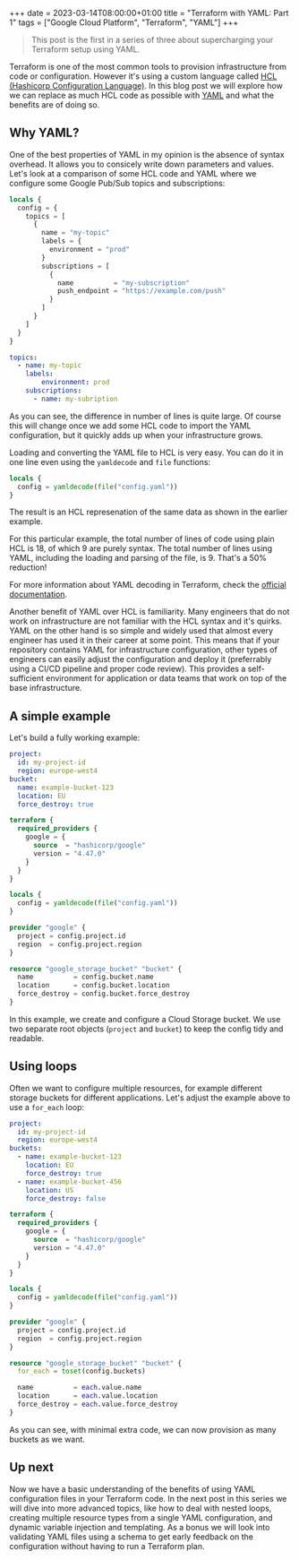 +++ 
date = 2023-03-14T08:00:00+01:00
title = "Terraform with YAML: Part 1"
tags = ["Google Cloud Platform", "Terraform", "YAML"]
+++

> This post is the first in a series of three about supercharging your Terraform setup using YAML.

Terraform is one of the most common tools to provision infrastructure from code or configuration.
However it's using a custom language called [HCL (Hashicorp Configuration Language)](https://github.com/hashicorp/hcl).
In this blog post we will explore how we can replace as much HCL code as possible with [YAML](https://yaml.org) and what the benefits are of doing so.

## Why YAML?

One of the best properties of YAML in my opinion is the absence of syntax overhead.
It allows you to consicely write down parameters and values.
Let's look at a comparison of some HCL code and YAML where we configure some Google Pub/Sub topics and subscriptions:

```terraform
locals {
  config = {
    topics = [
      {
        name = "my-topic"
        labels = {
          environment = "prod"
        }
        subscriptions = [
          {
            name          = "my-subscription"
            push_endpoint = "https://example.com/push"
          }
        ]
      }
    ]
  }
}
```

```yaml
topics:
  - name: my-topic
    labels:
        environment: prod
    subscriptions:
      - name: my-subription
```

As you can see, the difference in number of lines is quite large.
Of course this will change once we add some HCL code to import the YAML configuration, but it quickly adds up when your infrastructure grows.

Loading and converting the YAML file to HCL is very easy.
You can do it in one line even using the `yamldecode` and `file` functions:

```terraform
locals {
  config = yamldecode(file("config.yaml"))
}
```

The result is an HCL represenation of the same data as shown in the earlier example.

For this particular example, the total number of lines of code using plain HCL is 18, of which 9 are purely syntax.
The total number of lines using YAML, including the loading and parsing of the file, is 9.
That's a 50% reduction!

For more information about YAML decoding in Terraform, check the [official documentation](https://developer.hashicorp.com/terraform/language/functions/yamldecode).

Another benefit of YAML over HCL is familiarity.
Many engineers that do not work on infrastructure are not familiar with the HCL syntax and it's quirks.
YAML on the other hand is so simple and widely used that almost every engineer has used it in their career at some point.
This means that if your repository contains YAML for infrastructure configuration, other types of engineers can easily adjust the configuration and deploy it (preferrably using a CI/CD pipeline and proper code review).
This provides a self-sufficient environment for application or data teams that work on top of the base infrastructure.

## A simple example

Let's build a fully working example:

```yaml
project:
  id: my-project-id
  region: europe-west4
bucket:
  name: example-bucket-123
  location: EU
  force_destroy: true
```

```terraform
terraform {
  required_providers {
    google = {
      source  = "hashicorp/google"
      version = "4.47.0"
    }
  }
}

locals {
  config = yamldecode(file("config.yaml"))
}

provider "google" {
  project = config.project.id
  region  = config.project.region
}

resource "google_storage_bucket" "bucket" {
  name          = config.bucket.name
  location      = config.bucket.location
  force_destroy = config.bucket.force_destroy
}
```

In this example, we create and configure a Cloud Storage bucket.
We use two separate root objects (`project` and `bucket`) to keep the config tidy and readable.

## Using loops

Often we want to configure multiple resources, for example different storage buckets for different applications.
Let's adjust the example above to use a `for_each` loop:

```yaml
project:
  id: my-project-id
  region: europe-west4
buckets:
  - name: example-bucket-123
    location: EU
    force_destroy: true
  - name: example-bucket-456
    location: US
    force_destroy: false
```

```terraform
terraform {
  required_providers {
    google = {
      source  = "hashicorp/google"
      version = "4.47.0"
    }
  }
}

locals {
  config = yamldecode(file("config.yaml"))
}

provider "google" {
  project = config.project.id
  region  = config.project.region
}

resource "google_storage_bucket" "bucket" {
  for_each = toset(config.buckets)

  name          = each.value.name
  location      = each.value.location
  force_destroy = each.value.force_destroy
}
```

As you can see, with minimal extra code, we can now provision as many buckets as we want.

## Up next

Now we have a basic understanding of the benefits of using YAML configuration files in your Terraform code.
In the next post in this series we will dive into more advanced topics, like how to deal with nested loops, creating multiple resource types from a single YAML configuration, and dynamic variable injection and templating.
As a bonus we will look into validating YAML files using a schema to get early feedback on the configuration without having to run a Terraform plan.
